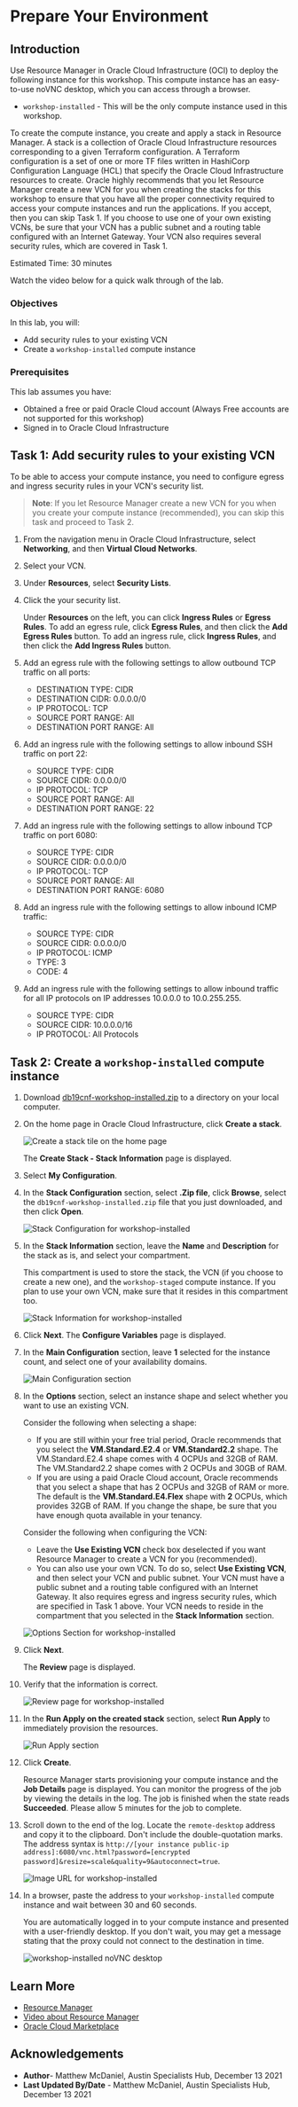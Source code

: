 # Prepare Your Environment

## Introduction
Use Resource Manager in Oracle Cloud Infrastructure (OCI) to deploy the following instance for this workshop. This compute instance has an easy-to-use noVNC desktop, which you can access through a browser.
- `workshop-installed` - This will be the only compute instance used in this workshop.

To create the compute instance, you create and apply a stack in Resource Manager. A stack is a collection of Oracle Cloud Infrastructure resources corresponding to a given Terraform configuration. A Terraform configuration is a set of one or more TF files written in HashiCorp Configuration Language (HCL) that specify the Oracle Cloud Infrastructure resources to create. Oracle highly recommends that you let Resource Manager create a new VCN for you when creating the stacks for this workshop to ensure that you have all the proper connectivity required to access your compute instances and run the applications. If you accept, then you can skip Task 1. If you choose to use one of your own existing VCNs, be sure that your VCN has a public subnet and a routing table configured with an Internet Gateway. Your VCN also requires several security rules, which are covered in Task 1.


Estimated Time: 30 minutes

Watch the video below for a quick walk through of the lab.

[](youtube:m-IHoTrOUoo)

### Objectives

In this lab, you will:

- Add security rules to your existing VCN
- Create a `workshop-installed` compute instance


### Prerequisites

This lab assumes you have:

- Obtained a free or paid Oracle Cloud account (Always Free accounts are not supported for this workshop)
- Signed in to Oracle Cloud Infrastructure


## Task 1: Add security rules to your existing VCN

To be able to access your compute instance, you need to configure egress and ingress security rules in your VCN's security list.

> **Note**: If you let Resource Manager create a new VCN for you when you create your compute instance (recommended), you can skip this task and proceed to Task 2.

1. From the navigation menu in Oracle Cloud Infrastructure, select **Networking**, and then **Virtual Cloud Networks**.

2. Select your VCN.

3. Under **Resources**, select **Security Lists**.

4. Click the your security list.

    Under **Resources** on the left, you can click **Ingress Rules** or **Egress Rules**. To add an egress rule, click **Egress Rules**, and then click the **Add Egress Rules** button. To add an ingress rule, click **Ingress Rules**, and then click the **Add Ingress Rules** button.

5. Add an egress rule with the following settings to allow outbound TCP traffic on all ports:

    - DESTINATION TYPE: CIDR
    - DESTINATION CIDR: 0.0.0.0/0
    - IP PROTOCOL: TCP
    - SOURCE PORT RANGE: All
    - DESTINATION PORT RANGE: All

6. Add an ingress rule with the following settings to allow inbound SSH traffic on port 22:

    - SOURCE TYPE: CIDR
    - SOURCE CIDR: 0.0.0.0/0
    - IP PROTOCOL: TCP
    - SOURCE PORT RANGE: All
    - DESTINATION PORT RANGE: 22

7. Add an ingress rule with the following settings to allow inbound TCP traffic on port 6080:

    - SOURCE TYPE: CIDR
    - SOURCE CIDR: 0.0.0.0/0
    - IP PROTOCOL: TCP
    - SOURCE PORT RANGE: All
    - DESTINATION PORT RANGE: 6080

8. Add an ingress rule with the following settings to allow inbound ICMP traffic:

    - SOURCE TYPE: CIDR
    - SOURCE CIDR: 0.0.0.0/0
    - IP PROTOCOL: ICMP
    - TYPE: 3
    - CODE: 4

9. Add an ingress rule with the following settings to allow inbound traffic for all IP protocols on IP addresses 10.0.0.0 to 10.0.255.255.

    - SOURCE TYPE: CIDR
    - SOURCE CIDR: 10.0.0.0/16
    - IP PROTOCOL: All Protocols

## Task 2: Create a `workshop-installed` compute instance

1. Download [db19cnf-workshop-installed.zip](https://objectstorage.us-ashburn-1.oraclecloud.com/p/jyHA4nclWcTaekNIdpKPq3u2gsLb00v_1mmRKDIuOEsp--D6GJWS_tMrqGmb85R2/n/c4u04/b/livelabsfiles/o/labfiles/db19cnf-workshop-installed.zip) to a directory on your local computer.

2. On the home page in Oracle Cloud Infrastructure, click **Create a stack**.

    ![Create a stack tile on the home page](images/create-a-stack.png "Create a stack tile on the home page")

    The **Create Stack - Stack Information** page is displayed.

3. Select **My Configuration**.

4. In the **Stack Configuration** section, select **.Zip file**, click **Browse**, select the `db19cnf-workshop-installed.zip` file that you just downloaded, and then click **Open**.

    ![Stack Configuration for workshop-installed](images/stack-configuration-workshop-installed.png "Stack Configuration for workshop-installed")

5. In the **Stack Information** section, leave the **Name** and **Description** for the stack as is, and select your compartment.

    This compartment is used to store the stack, the VCN (if you choose to create a new one), and the `workshop-staged` compute instance. If you plan to use your own VCN, make sure that it resides in this compartment too.

    ![Stack Information for workshop-installed](images/stack-information-workshop-installed.png "Stack Information for workshop-installed")

6. Click **Next**. The **Configure Variables** page is displayed.

7. In the **Main Configuration** section, leave **1** selected for the instance count, and select one of your availability domains.

    ![Main Configuration section](images/main-configuration.png "Main Configuration section")


8. In the **Options** section, select an instance shape and select whether you want to use an existing VCN.

    Consider the following when selecting a shape:

    - If you are still within your free trial period, Oracle recommends that you select the **VM.Standard.E2.4** or **VM.Standard2.2** shape. The VM.Standard.E2.4 shape comes with 4 OCPUs and 32GB of RAM. The VM.Standard2.2 shape comes with 2 OCPUs and 30GB of RAM.
    - If you are using a paid Oracle Cloud account, Oracle recommends that you select a shape that has 2 OCPUs and 32GB of RAM or more. The default is the **VM.Standard.E4.Flex** shape with **2** OCPUs, which provides 32GB of RAM. If you change the shape, be sure that you have enough quota available in your tenancy.

    Consider the following when configuring the VCN:

    - Leave the **Use Existing VCN** check box deselected if you want Resource Manager to create a VCN for you (recommended).
    - You can also use your own VCN. To do so, select **Use Existing VCN**, and then select your VCN and public subnet. Your VCN must have a public subnet and a routing table configured with an Internet Gateway. It also requires egress and ingress security rules, which are specified in Task 1 above. Your VCN needs to reside in the compartment that you selected in the **Stack Information** section.

    ![Options Section for workshop-installed](images/options-workshop-installed.png "Options Section for workshop-installed")

9. Click **Next**.

    The **Review** page is displayed.

10. Verify that the information is correct.

    ![Review page for workshop-installed](images/review-workshop-installed.png "Review page for workshop-installed")

11. In the **Run Apply on the created stack** section, select **Run Apply** to immediately provision the resources.

    ![Run Apply section](images/run-apply-section.png "Run Apply section")

12. Click **Create**.

    Resource Manager starts provisioning your compute instance and the **Job Details** page is displayed. You can monitor the progress of the job by viewing the details in the log. The job is finished when the state reads **Succeeded**. Please allow 5 minutes for the job to complete.

13. Scroll down to the end of the log. Locate the `remote-desktop` address and copy it to the clipboard. Don't include the double-quotation marks. The address syntax is `http://[your instance public-ip address]:6080/vnc.html?password=[encrypted password]&resize=scale&quality=9&autoconnect=true`.

    ![Image URL for workshop-installed](images/image-url-workshop-installed.png "Image URL for workshop-staged")

14. In a browser, paste the address to your `workshop-installed` compute instance and wait between 30 and 60 seconds.

    You are automatically logged in to your compute instance and presented with a user-friendly desktop. If you don't wait, you may get a message stating that the proxy could not connect to the destination in time.

    ![workshop-installed noVNC desktop](images/workshop-installed-noVNC-desktop.png "workshop-installed noVNC desktop")



## Learn More

- [Resource Manager](https://docs.oracle.com/en-us/iaas/Content/ResourceManager/Concepts/landing.htm#ResourceManager)
- [Video about Resource Manager](https://youtu.be/udJdVCz5HYs)
- [Oracle Cloud Marketplace](https://cloudmarketplace.oracle.com/marketplace/en_US/homePage.jspx)

## Acknowledgements

- **Author**- Matthew McDaniel, Austin Specialists Hub, December 13 2021
- **Last Updated By/Date** - Matthew McDaniel, Austin Specialists Hub, December 13 2021
